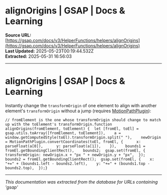# alignOrigins | GSAP | Docs & Learning

**Source URL:** [https://gsap.com/docs/v3/HelperFunctions/helpers/alignOrigins](https://gsap.com/docs/v3/HelperFunctions/helpers/alignOrigins)  
**Last Updated:** 2025-05-23T00:19:44.532Z  
**Extracted:** 2025-05-31 16:56:03

---

# alignOrigins | GSAP | Docs & Learning

Instantly change the `transformOrigin` of one element to align with another element's `transformOrigin` without a jump (requires [MotionPathPlugin](https://gsap.com/docs/v3/Plugins/MotionPathPlugin/static.convertCoordinates\(\))):

```
// fromElement is the one whose transformOrigin should change to match up with the toElement's transformOrigin.function alignOrigins(fromElement, toElement) {  let [fromEl, toEl] = gsap.utils.toArray([fromElement, toElement]),    a = window.getComputedStyle(toEl).transformOrigin.split(" "),    newOrigin = MotionPathPlugin.convertCoordinates(toEl, fromEl, {      x: parseFloat(a[0]),      y: parseFloat(a[1]),    }),    bounds1 = fromEl.getBoundingClientRect(),    bounds2;  gsap.set(fromEl, {    transformOrigin: newOrigin.x + "px " + newOrigin.y + "px",  });  bounds2 = fromEl.getBoundingClientRect();  gsap.set(fromEl, {    x: "+=" + (bounds1.left - bounds2.left),    y: "+=" + (bounds1.top - bounds2.top),  });}
```

---

*This documentation was extracted from the database for URLs containing 'gsap'*
